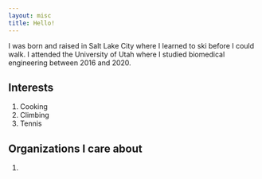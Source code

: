 ```yaml
---
layout: misc
title: Hello!
---
```

I was born and raised in Salt Lake City where I learned to ski before I could walk. I attended the University of Utah where I studied biomedical engineering between 2016 and 2020.

## Interests
1. Cooking
2. Climbing
3. Tennis

## Organizations I care about
1.
